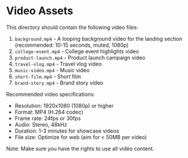 # Video Assets

This directory should contain the following video files:

1. `background.mp4` - A looping background video for the landing section (recommended: 10-15 seconds, muted, 1080p)
2. `college-event.mp4` - College event highlights video
3. `product-launch.mp4` - Product launch campaign video
4. `travel-vlog.mp4` - Travel vlog video
5. `music-video.mp4` - Music video
6. `short-film.mp4` - Short film
7. `brand-story.mp4` - Brand story video

Recommended video specifications:
- Resolution: 1920x1080 (1080p) or higher
- Format: MP4 (H.264 codec)
- Frame rate: 24fps or 30fps
- Audio: Stereo, 48kHz
- Duration: 1-3 minutes for showcase videos
- File size: Optimize for web (aim for < 50MB per video)

Note: Make sure you have the rights to use all video content. 